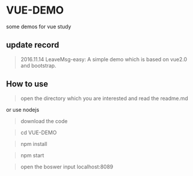 # VUE-DEMO
some demos for vue study

## update record

> 2016.11.14    LeaveMsg-easy: A simple demo which is based on vue2.0 and bootstrap.

## How to use

> open the directory which you are interested and read the readme.md

or use nodejs

> download the code 

> cd VUE-DEMO 

> npm install 

> npm start

>open the boswer input localhost:8089
